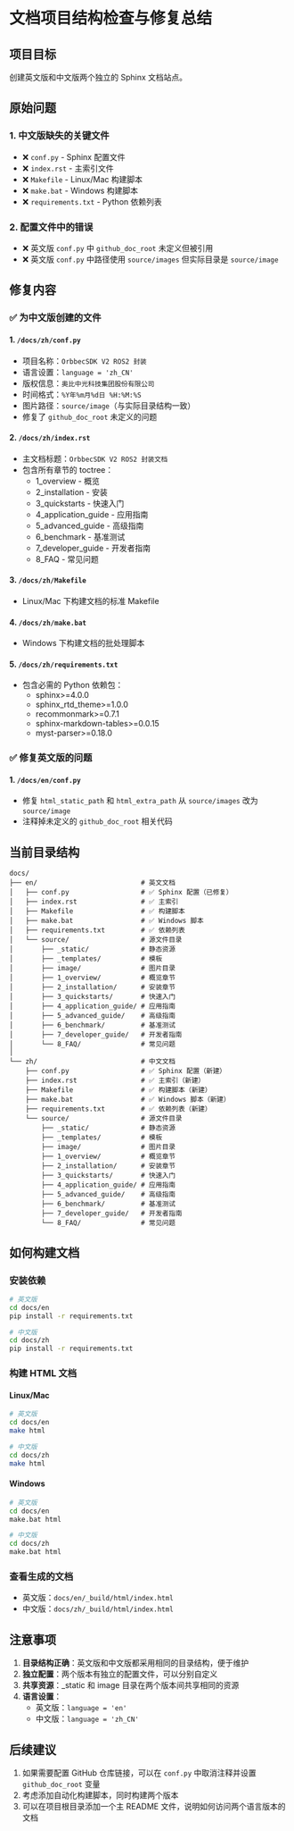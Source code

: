 # 文档项目结构检查与修复总结

## 项目目标
创建英文版和中文版两个独立的 Sphinx 文档站点。

## 原始问题

### 1. 中文版缺失的关键文件
- ❌ `conf.py` - Sphinx 配置文件
- ❌ `index.rst` - 主索引文件
- ❌ `Makefile` - Linux/Mac 构建脚本
- ❌ `make.bat` - Windows 构建脚本
- ❌ `requirements.txt` - Python 依赖列表

### 2. 配置文件中的错误
- ❌ 英文版 `conf.py` 中 `github_doc_root` 未定义但被引用
- ❌ 英文版 `conf.py` 中路径使用 `source/images` 但实际目录是 `source/image`

## 修复内容

### ✅ 为中文版创建的文件

#### 1. `/docs/zh/conf.py`
- 项目名称：`OrbbecSDK V2 ROS2 封装`
- 语言设置：`language = 'zh_CN'`
- 版权信息：`奥比中光科技集团股份有限公司`
- 时间格式：`%Y年%m月%d日 %H:%M:%S`
- 图片路径：`source/image`（与实际目录结构一致）
- 修复了 `github_doc_root` 未定义的问题

#### 2. `/docs/zh/index.rst`
- 主文档标题：`OrbbecSDK V2 ROS2 封装文档`
- 包含所有章节的 toctree：
  - 1_overview - 概览
  - 2_installation - 安装
  - 3_quickstarts - 快速入门
  - 4_application_guide - 应用指南
  - 5_advanced_guide - 高级指南
  - 6_benchmark - 基准测试
  - 7_developer_guide - 开发者指南
  - 8_FAQ - 常见问题

#### 3. `/docs/zh/Makefile`
- Linux/Mac 下构建文档的标准 Makefile

#### 4. `/docs/zh/make.bat`
- Windows 下构建文档的批处理脚本

#### 5. `/docs/zh/requirements.txt`
- 包含必需的 Python 依赖包：
  - sphinx>=4.0.0
  - sphinx_rtd_theme>=1.0.0
  - recommonmark>=0.7.1
  - sphinx-markdown-tables>=0.0.15
  - myst-parser>=0.18.0

### ✅ 修复英文版的问题

#### 1. `/docs/en/conf.py`
- 修复 `html_static_path` 和 `html_extra_path` 从 `source/images` 改为 `source/image`
- 注释掉未定义的 `github_doc_root` 相关代码

## 当前目录结构

```
docs/
├── en/                          # 英文文档
│   ├── conf.py                  # ✅ Sphinx 配置（已修复）
│   ├── index.rst                # ✅ 主索引
│   ├── Makefile                 # ✅ 构建脚本
│   ├── make.bat                 # ✅ Windows 脚本
│   ├── requirements.txt         # ✅ 依赖列表
│   └── source/                  # 源文件目录
│       ├── _static/             # 静态资源
│       ├── _templates/          # 模板
│       ├── image/               # 图片目录
│       ├── 1_overview/          # 概览章节
│       ├── 2_installation/      # 安装章节
│       ├── 3_quickstarts/       # 快速入门
│       ├── 4_application_guide/ # 应用指南
│       ├── 5_advanced_guide/    # 高级指南
│       ├── 6_benchmark/         # 基准测试
│       ├── 7_developer_guide/   # 开发者指南
│       └── 8_FAQ/               # 常见问题
│
└── zh/                          # 中文文档
    ├── conf.py                  # ✅ Sphinx 配置（新建）
    ├── index.rst                # ✅ 主索引（新建）
    ├── Makefile                 # ✅ 构建脚本（新建）
    ├── make.bat                 # ✅ Windows 脚本（新建）
    ├── requirements.txt         # ✅ 依赖列表（新建）
    └── source/                  # 源文件目录
        ├── _static/             # 静态资源
        ├── _templates/          # 模板
        ├── image/               # 图片目录
        ├── 1_overview/          # 概览章节
        ├── 2_installation/      # 安装章节
        ├── 3_quickstarts/       # 快速入门
        ├── 4_application_guide/ # 应用指南
        ├── 5_advanced_guide/    # 高级指南
        ├── 6_benchmark/         # 基准测试
        ├── 7_developer_guide/   # 开发者指南
        └── 8_FAQ/               # 常见问题
```

## 如何构建文档

### 安装依赖
```bash
# 英文版
cd docs/en
pip install -r requirements.txt

# 中文版
cd docs/zh
pip install -r requirements.txt
```

### 构建 HTML 文档

#### Linux/Mac
```bash
# 英文版
cd docs/en
make html

# 中文版
cd docs/zh
make html
```

#### Windows
```bash
# 英文版
cd docs/en
make.bat html

# 中文版
cd docs/zh
make.bat html
```

### 查看生成的文档
- 英文版：`docs/en/_build/html/index.html`
- 中文版：`docs/zh/_build/html/index.html`

## 注意事项

1. **目录结构正确**：英文版和中文版都采用相同的目录结构，便于维护
2. **独立配置**：两个版本有独立的配置文件，可以分别自定义
3. **共享资源**：_static 和 image 目录在两个版本间共享相同的资源
4. **语言设置**：
   - 英文版：`language = 'en'`
   - 中文版：`language = 'zh_CN'`

## 后续建议

1. 如果需要配置 GitHub 仓库链接，可以在 `conf.py` 中取消注释并设置 `github_doc_root` 变量
2. 考虑添加自动化构建脚本，同时构建两个版本
3. 可以在项目根目录添加一个主 README 文件，说明如何访问两个语言版本的文档
